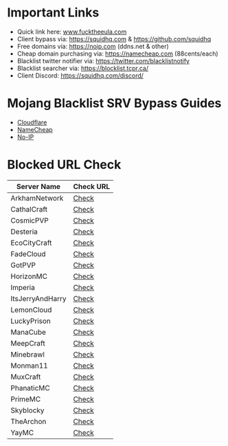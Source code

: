 # Important Links
- Quick link here: www.fucktheeula.com
- Client bypass via: https://squidhq.com & https://github.com/squidhq
- Free domains via: https://noip.com (ddns.net & other)
- Cheap domain purchasing via: https://namecheap.com (88cents/each)
- Blacklist twitter notifier via: https://twitter.com/blacklistnotify
- Blacklist searcher via: https://blocklist.tcpr.ca/
- Client Discord: https://squidhq.com/discord/

# Mojang Blacklist SRV Bypass Guides
- [Cloudflare](https://github.com/EcoCityCraft/MojangBlacklist/blob/master/SRV-Guides/CLOUDFLARE.md)
- [NameCheap](https://github.com/EcoCityCraft/MojangBlacklist/blob/master/SRV-Guides/NAMECHEAP.md)
- [No-IP](https://github.com/EcoCityCraft/MojangBlacklist/blob/master/SRV-Guides/NOIP.md)

# Blocked URL Check

Server Name | Check URL
------------|----------
ArkhamNetwork | [Check](http://mcapi.ca/blockedservers/check/arkhamnetwork.org,mc.arkhamnetwork.org,play.arkhamnetwork.org,playmc.mx)
CathalCraft | [Check](http://mcapi.ca/blockedservers/check/mc.cathalcraft.com,sky.cathalcraft.com)
CosmicPVP | [Check](http://mcapi.ca/blockedservers/check/cosmicpvp.com,cosmicpvp.me,proxypipe.cosmicpvp.com)
Desteria | [Check](http://mcapi.ca/blockedservers/check/pvp.desteria.com)
EcoCityCraft | [Check](http://mcapi.ca/blockedservers/check/ecocitycraft.com,mc.ecocitycraft.com,play.ecocitycraft.com,eccgamers.com,mc.eccgamers.com,play.eccgamers.com,aemservers.net,mc.aemservers.net,play.aemservers.net)
FadeCloud | [Check](http://mcapi.ca/blockedservers/check/fadecloud.com)
GotPVP | [Check](http://mcapi.ca/blockedservers/check/gotpvp.com,play.gotpvp.com)
HorizonMC | [Check](http://mcapi.ca/blockedservers/check/play.invasionz.fr,play.horizonmc.fr)
Imperia | [Check](http://mcapi.ca/blockedservers/check/mc-imperia.fr)
ItsJerryAndHarry | [Check](http://mcapi.ca/blockedservers/check/itsjerryandharry.com,play.itsjerryandharry.com)
LemonCloud | [Check](http://mcapi.ca/blockedservers/check/play.lemoncloud.org)
LuckyPrison | [Check](http://mcapi.ca/blockedservers/check/luckyprison.com,play.luckyprison.com)
ManaCube | [Check](http://mcapi.ca/blockedservers/check/play.manacube.com)
MeepCraft | [Check](http://mcapi.ca/blockedservers/check/meepcraft.com)
Minebrawl | [Check](http://mcapi.ca/blockedservers/check/minebrawl.org)
Monman11 | [Check](http://mcapi.ca/blockedservers/check/monman11.com)
MuxCraft | [Check](http://mcapi.ca/blockedservers/check/muxcraft.eu,pvp.muxcraft.eu)
PhanaticMC | [Check](http://mcapi.ca/blockedservers/check/phanaticmc.com,play.phanaticmc.com,mcskyblock.com,play.mcskyblock.com)
PrimeMC | [Check](http://mcapi.ca/blockedservers/check/primemc.org,play.primemc.org)
Skyblocky | [Check](http://mcapi.ca/blockedservers/check/skyblocky.com,mc.skyblocky.com)
TheArchon | [Check](http://mcapi.ca/blockedservers/check/play.thearchon.net,pvp.thearchon.net)
YayMC | [Check](http://mcapi.ca/blockedservers/check/yaymc.com)
